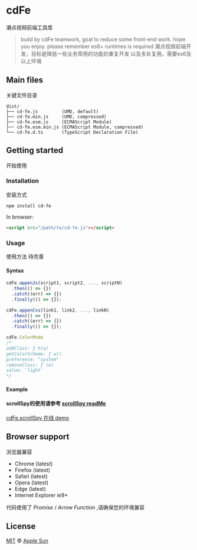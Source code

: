 # cdFe
潮点视频前端工具库

> build by cdFe teamwork, goal to reduce some front-end work. hope you enjoy. please remember es6+ runtimes is required
潮点视频前端开发，目标是降低一些业务常用的功能的重复开发 以及多处复用。需要es6及以上环境

## Main files
关键文件目录
```text
dist/
├── cd-fe.js         (UMD, default)
├── cd-fe.min.js     (UMD, compressed)
├── cd-fe.esm.js     (ECMAScript Module)
├── cd-fe.esm.min.js (ECMAScript Module, compressed)
└── cd-fe.d.ts       (TypeScript Declaration File)
```

## Getting started
开始使用

### Installation
安装方式

```shell
npm install cd-fe
```

In browser:

```html
<script src="/path/to/cd-fe.js"></script>
```

### Usage
使用方法 待完善
#### Syntax

```js
cdFe.appenJs(script1, script2, ..., scriptN)
  .then(() => {})
  .catch((err) => {})
  .finally(() => {});

cdFe.appenCss(link1, link2, ..., linkN)
  .then(() => {})
  .catch((err) => {})
  .finally(() => {});

cdFe.ColorMode
/*
addClass: ƒ h(e)
getColorScheme: ƒ w()
preference: "system"
removeClass: ƒ (e)
value: 'light'
*/
```

#### Example

#### scrollSpy的使用请参考 [scrollSpy readMe](https://github.com/CracKerMe/cd-fe/blob/main/src/functions/readme.md)
[cdFe.scrollSpy 在线 demo](https://codepen.io/AWebMan/pen/eYRNrbr)

## Browser support
浏览器兼容

- Chrome (latest)
- Firefox (latest)
- Safari (latest)
- Opera (latest)
- Edge (latest)
- Internet Explorer ie9+

代码使用了 *Promise* / *Arrow Function* ,请确保您的环境兼容

## License

[MIT](https://opensource.org/licenses/MIT) © [Apple Sun](https://awebman.com/)
